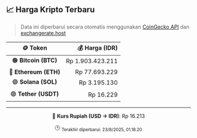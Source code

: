 

<!-- HARGA_KRIPTO -->
## 📈 Harga Kripto Terbaru

> Data ini diperbarui secara otomatis menggunakan [CoinGecko API](https://www.coingecko.com/) dan [exchangerate.host](https://exchangerate.host/)

<div align="center">

| 🪙 Token | 💰 Harga (IDR) |
|:------:|---------------:|
| 🟠 **Bitcoin (BTC)**   | Rp 1.903.423.211 |
| 🔵 **Ethereum (ETH)**  | Rp 77.693.229 |
| 🟣 **Solana (SOL)**    | Rp 3.195.130 |
| 🟢 **Tether (USDT)**   | Rp 16.229 |

---

💱 **Kurs Rupiah (USD → IDR)**: Rp 16.213

🕒 <sub>Terakhir diperbarui: 23/8/2025, 01.18.20</sub>

</div>
<!-- /HARGA_KRIPTO -->